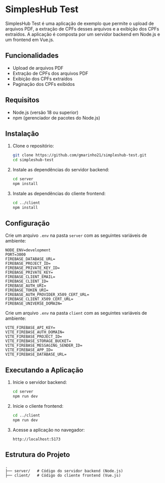 # SimplesHub Test

SimplesHub Test é uma aplicação de exemplo que permite o upload de arquivos PDF, a extração de CPFs desses arquivos e a exibição dos CPFs extraídos. A aplicação é composta por um servidor backend em Node.js e um frontend em Vue.js.

## Funcionalidades

- Upload de arquivos PDF
- Extração de CPFs dos arquivos PDF
- Exibição dos CPFs extraídos
- Paginação dos CPFs exibidos

## Requisitos

- Node.js (versão 18 ou superior)
- npm (gerenciador de pacotes do Node.js)

## Instalação

1. Clone o repositório:

   ```sh
   git clone https://github.com/gmarinho21/simpleshub-test.git
   cd simpleshub-test
   ```

2. Instale as dependências do servidor backend:

   ```sh
   cd server
   npm install
   ```

3. Instale as dependências do cliente frontend:

   ```sh
   cd ../client
   npm install
   ```

## Configuração

Crie um arquivo `.env` na pasta `server` com as seguintes variáveis de ambiente:

```env
NODE_ENV=development
PORT=3000
FIREBASE_DATABASE_URL=
FIREBASE_PROJECT_ID=
FIREBASE_PRIVATE_KEY_ID=
FIREBASE_PRIVATE_KEY=
FIREBASE_CLIENT_EMAIL=
FIREBASE_CLIENT_ID=
FIREBASE_AUTH_URI=
FIREBASE_TOKEN_URI=
FIREBASE_AUTH_PROVIDER_X509_CERT_URL=
FIREBASE_CLIENT_X509_CERT_URL=
FIREBASE_UNIVERSE_DOMAIN=
```

Crie um arquivo `.env` na pasta `client` com as seguintes variáveis de ambiente:

```env
VITE_FIREBASE_API_KEY=
VITE_FIREBASE_AUTH_DOMAIN=
VITE_FIREBASE_PROJECT_ID=
VITE_FIREBASE_STORAGE_BUCKET=
VITE_FIREBASE_MESSAGING_SENDER_ID=
VITE_FIREBASE_APP_ID=
VITE_FIREBASE_DATABASE_URL=
```

## Executando a Aplicação

1. Inicie o servidor backend:

   ```sh
   cd server
   npm run dev
   ```

2. Inicie o cliente frontend:

   ```sh
   cd ../client
   npm run dev
   ```

3. Acesse a aplicação no navegador:

   ```
   http://localhost:5173
   ```

## Estrutura do Projeto

```
.
├── server/   # Código do servidor backend (Node.js)
├── client/   # Código do cliente frontend (Vue.js)
```
